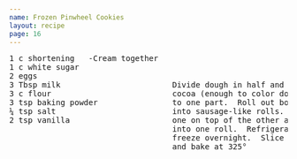 ```yaml
---
name: Frozen Pinwheel Cookies
layout: recipe
page: 16
---
```


<pre>
1 c shortening   -Cream together
1 c white sugar
2 eggs
3 Tbsp milk                        Divide dough in half and add
3 c flour                          cocoa (enough to color dough)
3 tsp baking powder                to one part.  Roll out both
¼ tsp salt                         into sausage-like rolls.  Place
2 tsp vanilla                      one on top of the other and roll
                                   into one roll.  Refrigerate or
                                   freeze overnight.  Slice thin
                                   and bake at 325°
</pre>

